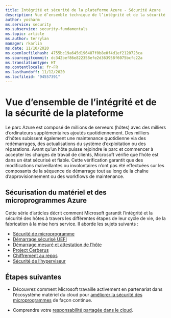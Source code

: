 ```yaml
---
title: Intégrité et sécurité de la plateforme Azure - Sécurité Azure
description: Vue d’ensemble technique de l’intégrité et de la sécurité de la plateforme Azure.
author: yosharm
ms.service: security
ms.subservice: security-fundamentals
ms.topic: article
ms.author: terrylan
manager: rkarlin
ms.date: 11/10/2020
ms.openlocfilehash: 4755bc19a645d196487f0b8e0f4d1ef2120723ca
ms.sourcegitcommit: dc342bef86e822358efe2d363958f6075bcfc22a
ms.translationtype: HT
ms.contentlocale: fr-FR
ms.lasthandoff: 11/12/2020
ms.locfileid: "94557391"
---
```

# <a name="platform-integrity-and-security-overview"></a>Vue d’ensemble de l’intégrité et de la sécurité de la plateforme
Le parc Azure est composé de millions de serveurs (hôtes) avec des milliers d’ordinateurs supplémentaires ajoutés quotidiennement. Des milliers d’hôtes subissent également une maintenance quotidienne via des redémarrages, des actualisations du système d’exploitation ou des réparations. Avant qu’un hôte puisse rejoindre le parc et commencer à accepter les charges de travail de clients, Microsoft vérifie que l’hôte est dans un état sécurisé et fiable. Cette vérification garantit que des modifications malveillantes ou involontaires n’ont pas été effectuées sur les composants de la séquence de démarrage tout au long de la chaîne d’approvisionnement ou des workflows de maintenance.

## <a name="securing-azure-hardware-and-firmware"></a>Sécurisation du matériel et des microprogrammes Azure
Cette série d’articles décrit comment Microsoft garantit l’intégrité et la sécurité des hôtes à travers les différentes étapes de leur cycle de vie, de la fabrication à la mise hors service. Il aborde les sujets suivants :
 
- [Sécurité de microprogramme](firmware.md)
- [Démarrage sécurisé UEFI](secure-boot.md)
- [Démarrage mesuré et attestation de l’hôte](measured-boot-host-attestation.md)
- [Project Cerberus](project-cerberus.md)
- [Chiffrement au repos](encryption-atrest.md)
- [Sécurité de l’hyperviseur](hypervisor.md)
 
## <a name="next-steps"></a>Étapes suivantes

- Découvrez comment Microsoft travaille activement en partenariat dans l’écosystème matériel du cloud pour [améliorer la sécurité des microprogrammes](firmware.md) de façon continue.

- Comprendre votre [responsabilité partagée dans le cloud](shared-responsibility.md).